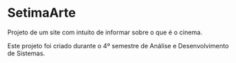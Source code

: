 # SetimaArte
Projeto de um site com intuito de informar sobre o que é o cinema.

Este projeto foi criado durante o 4º semestre de Análise e Desenvolvimento de Sistemas.
